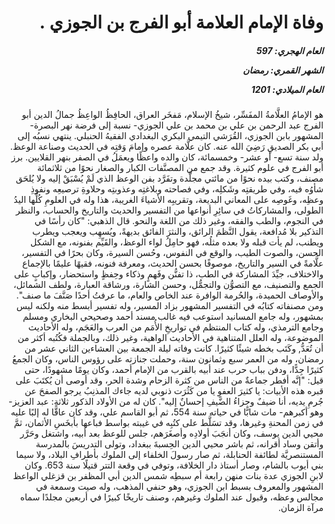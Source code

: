 <h1 dir="rtl">وفاة الإمام العلامة أبو الفرج بن الجوزي .</h1>

<h5 dir="rtl">العام الهجري:  597

الشهر القمري: رمضان

العام الميلادي: 1201</h5>

<p dir="rtl">هو الإمامُ العلَّامةُ المفَسِّر، شيخُ الإسلام، مَفخَر العراق، الحافِظُ الواعِظُ جمالُ الدين أبو الفرج عبد الرحمن بن علي بن محمد بن علي الجوزي- نسبة إلى فرضة نهر البصرة- المشهور بابن الجوزي، القُرَشي التيمي البكري البغدادي الفقيهُ الحنبلي. ينتهي نسبُه إلى أبي بكر الصديقِ رَضِيَ الله عنه. كان علَّامة عصره وإمامَ وَقتِه في الحديث وصناعة الوعظ. ولد سنة تسع- أو عشر- وخمسمائة، كان والده واعظًا ويعمَلُ في الصفر بنهر القلايين. برز أبو الفرج في علوم كثيرة. وقد جمع من المصنَّفات الكبار والصغار نحوًا من ثلاثمائة مصنف، وكتب بيده نحوًا من مائتي مجلَّدة وتفَرَّد بفن الوعظ الذي لَمْ يُسْبَقْ إليه ولا يُلحَق شأوُه فيه، وفي طريقتِه وشَكلِه، وفي فصاحته وبلاغتِه وعذوبتِه وحلاوةِ ترصيعِه ونفوذِ وعظِه، وغَوصِه على المعاني البديعة، وتقريبِه الأشياءَ الغريبة، هذا وله في العلومِ كُلِّها اليدُ الطولى، والمشاركاتُ في سائِرِ أنواعها من التفسير والحديث والتاريخ والحساب، والنظر في النجوم، والطب والفقه، وغير ذلك من اللغة والنحو. قال الذهبي: "كان رأسًا في التذكير بلا مُدافعة، يقول النَّظمَ الرائق، والنثرَ الفائق بديهةً، ويُسهِب ويعجب ويطرب ويطنب، لم يأت قبله ولا بعده مثلُه، فهو حامِلُ لواء الوعظ، والقَيِّم بفنونه، مع الشكل الحسن، والصوت الطيب، والوقع في النفوس، وحُسن السيرة، وكان بحرًا في التفسير، علَّامةً في السير والتاريخ، موصوفًا بحسن الحديث، ومعرفة فنونه، فقيهًا عليمًا بالإجماع والاختلاف، جيِّدَ المشاركة في الطب، ذا تفنُّن وفَهمٍ وذكاء وحِفظٍ واستحضار، وإكبابٍ على الجمع والتصنيف، مع التصوُّن والتجمُّل، وحسن الشارة، ورشاقة العبارة، ولطف الشمائل، والأوصاف الحميدة، والحُرمة الوافرة عند الخاص والعام، ما عرفتُ أحدًا صَنَّفَ ما صنف".  ومن مصنفاته كتابُه في التفسير المشهور بزاد المسير، وله تفسير أبسط منه ولكنه ليس بمشهور، وله جامع المسانيد استوعب فيه غالب مسند أحمد وصحيحي البخاري ومسلم وجامع الترمذي، وله كتاب المنتظم في تواريخِ الأُمَم من العرب والعَجَم، وله الأحاديث الموضوعة، وله العلل المتناهية في الأحاديث الواهية، وغير ذلك، وبالجملة فكُتُبه أكثر من أن تُعَدُّ, وكَتَب بخطه شيئًا كثيرًا. كانت وفاته ليلة الجمعة بين العشاءين الثاني عشر من رمضان، وله من العمر سبع وثمانون سنة، وحملت جنازته على رؤوس الناس، وكان الجمعُ كثيرًا جِدًّا، ودفن بباب حرب عند أبيه بالقرب من الإمام أحمد، وكان يومًا مشهودًا، حتى قيل: "إنَّه أفطر جماعةٌ من الناس من كثرة الزحام وشدة الحر، وقد أوصى أن يُكتَبَ على قبره هذه الأبيات: يا كثيرَ العفوِ يا من كَثُرَت ذنوبي لديه جاءك المذنِبُ يرجو الصفحَ عن جُرمِ يديه، أنا ضيفٌ وجزاءُ الضَّيفِ إحسانٌ إليه". كان له من الأولاد الذكور ثلاثة: عبد العزيز- وهو أكبرهم- مات شابًّا في حياته سنة 554، ثم أبو القاسم علي، وقد كان عاقًّا له إلبًا عليه في زمن المحنةِ وغيرها، وقد تسَلَّط على كتُبِه في غيبته بواسط فباعها بأبخَسِ الأثمان، ثمَّ محيي الدين يوسف، وكان أنجَبَ أولادِه وأصغَرَهم، جلس للوعظ بعد أبيه، واشتغل وحَرَّر وأتقن وساد أقرانه، ثم باشر محيي الدين الحِسبةَ ببغداد، وتولى التدريسَ بالمدرسة المستنصريَّة لطائفة الحنابلة، ثم صار رسولَ الخلفاء إلى الملوك بأطرافِ البلاد، ولا سيما بني أيوب بالشام، وصار أستاذ دار الخلافة، وتوفي في وقعة التتر قتيلًا سنة 653. وكان لابنِ الجوزي عدة بنات منهن رابعة أم سبطِه شمس الدين أبي المظفر بن قزغلي الواعظ المشهور والمعروف بسبط ابن الجوزي، وهو حنفي المذهب، وله صيت وسمعة في مجالس وعظه، وقبول عند الملوك وغيرهم، وصنف تاريخًا كبيرًا في أربعين مجلدًا سماه مرآة الزمان.</p></br>

